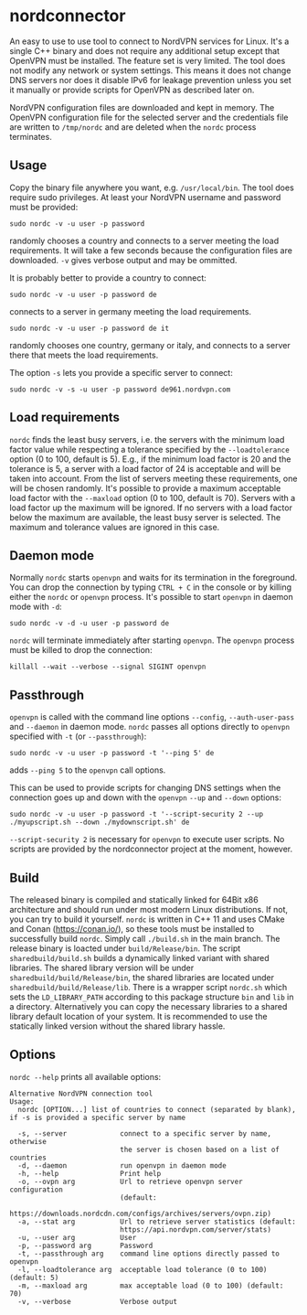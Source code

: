 # nordconnector

An easy to use to use tool to connect to NordVPN services for Linux. It's a single C++ binary and does not require any additional setup except that OpenVPN must be installed. The feature set is very limited. The tool does not modify any network or system settings. This means it does not change DNS servers nor does it disable IPv6 for leakage prevention unless you set it manually or provide scripts for OpenVPN as described later on.

NordVPN configuration files are downloaded and kept in memory. The OpenVPN configuration file for the selected server and the credentials file are written to `/tmp/nordc` and are deleted when the `nordc` process terminates.

## Usage

Copy the binary file anywhere you want, e.g. `/usr/local/bin`. The tool does require sudo privileges. At least your NordVPN username and password must be provided:

`sudo nordc -v -u user -p password`

randomly chooses a country and connects to a server meeting the load requirements. It will take a few seconds because the configuration files are downloaded. `-v` gives verbose output and may be ommitted.

It is probably better to provide a country to connect:

`sudo nordc -v -u user -p password de`

connects to a server in germany meeting the load requirements.

`sudo nordc -v -u user -p password de it`

randomly chooses one country, germany or italy, and connects to a server there that meets the load requirements.

The option `-s` lets you provide a specific server to connect:

`sudo nordc -v -s -u user -p password de961.nordvpn.com`

## Load requirements

`nordc` finds the least busy servers, i.e. the servers with the minimum load factor value while respecting a tolerance specified by the `--loadtolerance` option (0 to 100, default is 5). E.g., if the minimum load factor is 20 and the tolerance is 5, a server with a load factor of 24 is acceptable and will be taken into account. From the list of servers meeting these requirements, one will be chosen randomly. It's possible to provide a maximum acceptable load factor with the `--maxload` option (0 to 100, default is 70). Servers with a load factor up the maximum will be ignored. If no servers with a load factor below the maximum are available, the least busy server is selected. The maximum and tolerance values are ignored in this case.

## Daemon mode

Normally `nordc` starts `openvpn` and waits for its termination in the foreground. You can drop the connection by typing `CTRL + C` in the console or by killing either the `nordc` or `openvpn` process. It's possible to start `openvpn` in daemon mode with `-d`:

`sudo nordc -v -d -u user -p password de`

`nordc` will terminate immediately after starting `openvpn`. The `openvpn` process must be killed to drop the connection:

`killall --wait --verbose --signal SIGINT openvpn`

## Passthrough

`openvpn` is called with the command line options `--config`, `--auth-user-pass` and `--daemon` in daemon mode. `nordc` passes all options directly to `openvpn` specified with `-t` (or `--passthrough`):

`sudo nordc -v -u user -p password -t '--ping 5' de`

adds `--ping 5` to the `openvpn` call options.

This can be used to provide scripts for changing DNS settings when the connection goes up and down with the `openvpn` `--up` and `--down` options:

`sudo nordc -v -u user -p password -t '--script-security 2 --up ./myupscript.sh --down ./mydownscript.sh' de`

`--script-security 2` is necessary for `openvpn` to execute user scripts. No scripts are provided by the nordconnector project at the moment, however.

## Build

The released binary is compiled and statically linked for 64Bit x86 architecture and should run under most modern Linux distributions. If not, you can try to build it yourself. `nordc` is written in C++ 11 and uses CMake and Conan (https://conan.io/), so these tools must be installed to successfully build `nordc`. Simply call `./build.sh` in the main branch. The release binary is loacted under `build/Release/bin`. The script `sharedbuild/build.sh` builds a dynamically linked variant with shared libraries. The shared library version will be under `sharedbuild/build/Release/bin`, the shared libraries are located under `sharedbuild/build/Release/lib`. There is a wrapper script `nordc.sh` which sets the `LD_LIBRARY_PATH` according to this package structure `bin` and `lib` in a directory. Alternatively you can copy the necessary libraries to a shared library default location of your system. It is recommended to use the statically linked version without the shared library hassle.

## Options

`nordc --help` prints all available options:

```
Alternative NordVPN connection tool
Usage:
  nordc [OPTION...] list of countries to connect (separated by blank), if -s is provided a specific server by name

  -s, --server             connect to a specific server by name, otherwise
                           the server is chosen based on a list of countries
  -d, --daemon             run openvpn in daemon mode
  -h, --help               Print help
  -o, --ovpn arg           Url to retrieve openvpn server configuration
                           (default:
                           https://downloads.nordcdn.com/configs/archives/servers/ovpn.zip)
  -a, --stat arg           Url to retrieve server statistics (default:
                           https://api.nordvpn.com/server/stats)
  -u, --user arg           User
  -p, --password arg       Password
  -t, --passthrough arg    command line options directly passed to openvpn
  -l, --loadtolerance arg  acceptable load tolerance (0 to 100) (default: 5)
  -m, --maxload arg        max acceptable load (0 to 100) (default: 70)
  -v, --verbose            Verbose output

```

